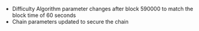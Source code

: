 - Difficulty Algorithm parameter changes after block 590000 to match the block time of 60 seconds
- Chain parameters updated to secure the chain
